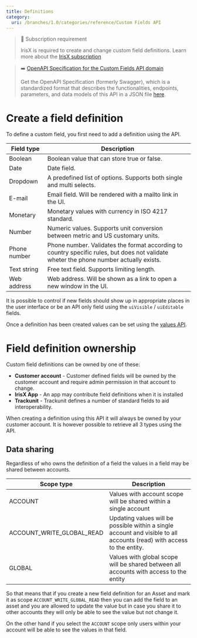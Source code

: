 ```yaml
---
title: Definitions
category:
  uri: /branches/1.0/categories/reference/Custom Fields API
---
```


> 📘 Subscription requirement
>
> IrisX is required to create and change custom field definitions. Learn more about the [IrisX subscription](https://developers.trackunit.com/docs/irisx-overview)


> ➡️ [OpenAPI Specification for the Custom Fields API domain](https://developers.trackunit.com/openapi/custom-fields-api.json)
>
> Get the OpenAPI Specification (formerly Swagger), which is a standardized format that describes the functionalities, endpoints, parameters, and data models of this API in a JSON file [here](https://developers.trackunit.com/openapi/custom-fields-api.json).

# Create a field definition

To define a custom field, you first need to add a definition using the API.

| Field type   | Description                                                                                |
| ------------ | ------------------------------------------------------------------------------------------ |
| Boolean      | Boolean value that can store true or false.                                                |
| Date         | Date field.                                                                                |
| Dropdown     | A predefined list of options. Supports both single and multi selects.                      |
| E-mail       | Email field. Will be rendered with a mailto link in the UI.                                |
| Monetary     | Monetary values with currency in ISO 4217 standard.                                        |
| Number       | Numeric values. Supports unit conversion between metric and US customary units.            |
| Phone number | Phone number. Validates the format according to country specific rules, but does not validate wheter the phone number actually exists. |
| Text string  | Free text field. Supports limiting length.                                                 |
| Web address  | Web address. Will be shown as a link to open a new window in the UI.                       |

It is possible to control if new fields should show up in appropriate places in the user interface or be an API only field using the `uiVisible` / `uiEditable` fields.

Once a definition has been created values can be set using the [values API](custom-field-values).

# Field definition ownership

Custom field definitions can be owned by one of these:

- **Customer account** - Customer defined fields will be owned by the customer account and require admin permission in that account to change.
- **IrisX App** - An app may contribute field definitions when it is installed
- **Trackunit** - Trackunit defines a number of standard fields to aid interoperability.

When creating a definition using this API it will always be owned by your customer account. It is however possible to retrieve all 3 types using the API.

## Data sharing

Regardless of who owns the definition of a field the values in a field may be shared between accounts.

| Scope type                | Description |
|---------------------------|-------------------------------|
| ACCOUNT                   | Values with account scope will be shared within a single account |
| ACCOUNT_WRITE_GLOBAL_READ | Updating values will be possible within a single account and visible to all accounts (read) with access to the entity. |
| GLOBAL                    | Values with global scope will be shared between all accounts with access to the entity |

So that means that if you create a new field definition for an Asset and mark it as scope `ACCOUNT_WRITE_GLOBAL_READ` then you can add the field to an asset and you are allowed to update the value but in case you share it to other accounts they will only be able to see the value but not change it.

On the other hand if you select the `ACCOUNT` scope only users within your account will be able to see the values in that field.
